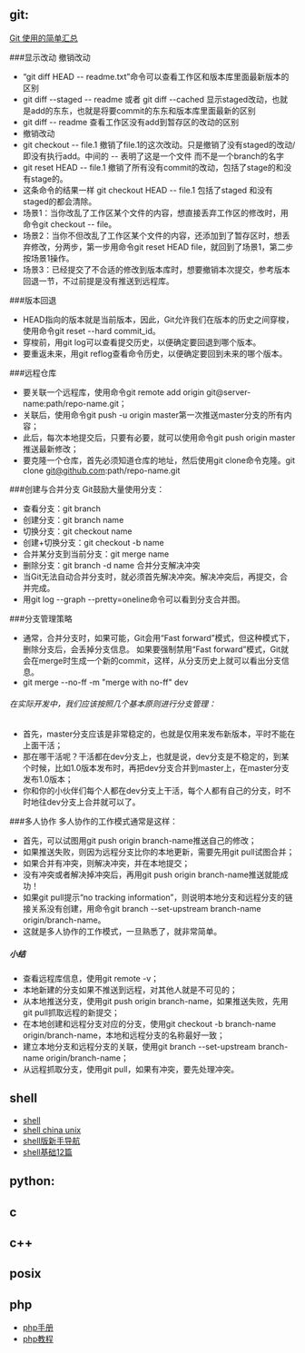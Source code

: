 git:
----
[Git 使用的简单汇总](http://blog.csdn.net/richardysteven/article/details/5956854)

###显示改动 撤销改动
- “git diff HEAD -- readme.txt”命令可以查看工作区和版本库里面最新版本的区别
- git diff --staged -- readme 或者 git diff --cached
显示staged改动，也就是add的东东，也就是将要commit的东东和版本库里面最新的区别
- git diff -- readme 查看工作区没有add到暂存区的改动的区别
- 撤销改动
 - git checkout -- file.1
 撤销了file.1的这次改动。只是撤销了没有staged的改动/即没有执行add。中间的 -- 表明了这是一个文件 而不是一个branch的名字 
 - git reset HEAD -- file.1
 撤销了所有没有commit的改动，包括了stage的和没有stage的。
 - 这条命令的结果一样
 git checkout HEAD -- file.1
 包括了staged 和没有staged的都会清除。
 - 场景1：当你改乱了工作区某个文件的内容，想直接丢弃工作区的修改时，用命令git checkout -- file。
 - 场景2：当你不但改乱了工作区某个文件的内容，还添加到了暂存区时，想丢弃修改，分两步，第一步用命令git reset HEAD file，就回到了场景1，第二步按场景1操作。
 - 场景3：已经提交了不合适的修改到版本库时，想要撤销本次提交，参考版本回退一节，不过前提是没有推送到远程库。

###版本回退
* HEAD指向的版本就是当前版本，因此，Git允许我们在版本的历史之间穿梭，使用命令git reset --hard commit_id。
* 穿梭前，用git log可以查看提交历史，以便确定要回退到哪个版本。
* 要重返未来，用git reflog查看命令历史，以便确定要回到未来的哪个版本。

###远程仓库
- 要关联一个远程库，使用命令git remote add origin git@server-name:path/repo-name.git；
- 关联后，使用命令git push -u origin master第一次推送master分支的所有内容；
- 此后，每次本地提交后，只要有必要，就可以使用命令git push origin master推送最新修改；
- 要克隆一个仓库，首先必须知道仓库的地址，然后使用git clone命令克隆。git clone git@github.com:path/repo-name.git

###创建与合并分支
Git鼓励大量使用分支：
- 查看分支：git branch
- 创建分支：git branch name
- 切换分支：git checkout name
- 创建+切换分支：git checkout -b name
- 合并某分支到当前分支：git merge name
- 删除分支：git branch -d name
合并分支解决冲突
- 当Git无法自动合并分支时，就必须首先解决冲突。解决冲突后，再提交，合并完成。
- 用git log --graph --pretty=oneline命令可以看到分支合并图。

###分支管理策略
- 通常，合并分支时，如果可能，Git会用“Fast forward”模式，但这种模式下，删除分支后，会丢掉分支信息。
如果要强制禁用“Fast forward”模式，Git就会在merge时生成一个新的commit，这样，从分支历史上就可以看出分支信息。
- git merge --no-ff -m "merge with no-ff" dev

###### 在实际开发中，我们应该按照几个基本原则进行分支管理：
- 首先，master分支应该是非常稳定的，也就是仅用来发布新版本，平时不能在上面干活；
- 那在哪干活呢？干活都在dev分支上，也就是说，dev分支是不稳定的，到某个时候，比如1.0版本发布时，再把dev分支合并到master上，在master分支发布1.0版本；
- 你和你的小伙伴们每个人都在dev分支上干活，每个人都有自己的分支，时不时地往dev分支上合并就可以了。

###多人协作
多人协作的工作模式通常是这样：
- 首先，可以试图用git push origin branch-name推送自己的修改；
- 如果推送失败，则因为远程分支比你的本地更新，需要先用git pull试图合并；
- 如果合并有冲突，则解决冲突，并在本地提交；
- 没有冲突或者解决掉冲突后，再用git push origin branch-name推送就能成功！
- 如果git pull提示“no tracking information”，则说明本地分支和远程分支的链接关系没有创建，用命令git branch --set-upstream branch-name origin/branch-name。
- 这就是多人协作的工作模式，一旦熟悉了，就非常简单。

##### 小结
- 查看远程库信息，使用git remote -v；
- 本地新建的分支如果不推送到远程，对其他人就是不可见的；
- 从本地推送分支，使用git push origin branch-name，如果推送失败，先用git pull抓取远程的新提交；
- 在本地创建和远程分支对应的分支，使用git checkout -b branch-name origin/branch-name，本地和远程分支的名称最好一致；
- 建立本地分支和远程分支的关联，使用git branch --set-upstream branch-name origin/branch-name；
- 从远程抓取分支，使用git pull，如果有冲突，要先处理冲突。


shell
-----
* [shell](http://www.cnblogs.com/chengmo/tag/shell/)
* [shell china unix](http://bbs.chinaunix.net/forum-24-1.html)
* [shell版新手导航](http://bbs.chinaunix.net/thread-674903-1-1.html)
* [shell基础12篇](http://bbs.chinaunix.net/thread-452942-1-1.html)

python:
-------

c
-

c++
---

posix
-----

php
----
* [php手册](http://php.net/manual/zh/function.preg-match.php)
* [php教程](http://www.w3school.com.cn/php/index.asp)
